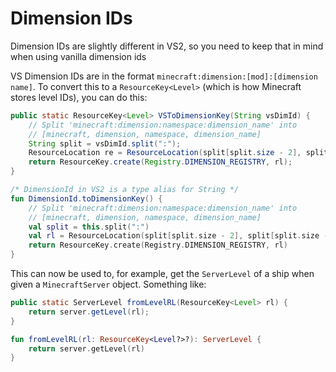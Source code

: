# Dimension IDs
Dimension IDs are slightly different in VS2, so you need to keep that in mind when using vanilla dimension ids

VS Dimension IDs are in the format `minecraft:dimension:[mod]:[dimension name]`.
To convert this to a `ResourceKey<Level>` (which is how Minecraft stores level IDs), you can do this:

<tabs group="ktj">
<tab title="Java" group-key="java">

```java
public static ResourceKey<Level> VSToDimensionKey(String vsDimId) {
    // Split 'minecraft:dimension:namespace:dimension_name' into 
    // [minecraft, dimension, namespace, dimension_name]
    String split = vsDimId.split(":");
    ResourceLocation re = ResourceLocation(split[split.size - 2], split[split.size - 1])
    return ResourceKey.create(Registry.DIMENSION_REGISTRY, rl);
}
```

</tab>
<tab title="Kotlin" group-key="kotlin">

```kotlin
/* DimensionId in VS2 is a type alias for String */
fun DimensionId.toDimensionKey() {
    // Split 'minecraft:dimension:namespace:dimension_name' into 
    // [minecraft, dimension, namespace, dimension_name]
    val split = this.split(":")
    val rl = ResourceLocation(split[split.size - 2], split[split.size - 1])
    return ResourceKey.create(Registry.DIMENSION_REGISTRY, rl)
}
```

</tab>
</tabs>

This can now be used to, for example, get the `ServerLevel` of a ship when given a `MinecraftServer` object. Something like:

<tabs group="ktj">
<tab title="Java" group-key="java">

```java
public static ServerLevel fromLevelRL(ResourceKey<Level> rl) {
    return server.getLevel(rl);
}
```

</tab>
<tab title="Kotlin" group-key="kotlin">

```kotlin
fun fromLevelRL(rl: ResourceKey<Level?>?): ServerLevel {
    return server.getLevel(rl)
}
```

</tab>
</tabs>